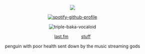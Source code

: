 <div align="center">



![](https://komarev.com/ghpvc/?username=alkaIoid&label=meowers&color=gray&style=flat)

[![spotify-github-profile](https://spotify-github-profile.kittinanx.com/api/view?uid=of9gwop73rcqe2xorqmh5plr8&cover_image=true&theme=novatorem&show_offline=false&background_color=ffffff&interchange=false&bar_color=d6d6d6&bar_color_cover=false)](https://github.com/kittinan/spotify-github-profile)

![triple-baka-vocaloid](https://github.com/user-attachments/assets/d54f84b0-b8a0-4f78-b1a8-5ff5e81b4a50)





[last.fm](https://www.last.fm/user/ruleiri)⠀⠀⠀⠀[stuff](https://rentry.co/okkkkkkkkkkkkk)

penguin with poor health sent down by the music streaming gods


